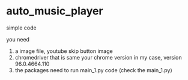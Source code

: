 # auto_music_player

simple code

you need

1. a image file, youtube skip button image
2. chromedriver that is same your chrome version in my case, version 96.0.4664.110
3. the packages need to run main_1.py code (check the main_1.py)
